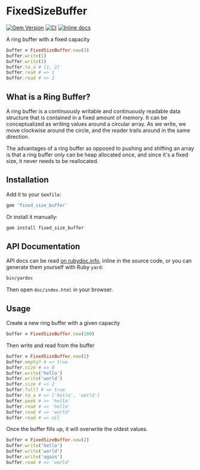 FixedSizeBuffer
==================

[![Gem Version](https://badge.fury.io/rb/fixed_size_buffer.svg)](https://badge.fury.io/rb/fixed_size_buffer)
[![CI](https://github.com/justinhoward/fixed_size_buffer/workflows/CI/badge.svg)](https://github.com/justinhoward/fixed_size_buffer/actions?query=workflow%3ACI+branch%3Amaster)
[![Inline docs](http://inch-ci.org/github/justinhoward/fixed_size_buffer.svg?branch=master)](http://inch-ci.org/github/justinhoward/fixed_size_buffer)

A ring buffer with a fixed capacity

```ruby
buffer = FixedSizeBuffer.new(3)
buffer.write(1)
buffer.write(2)
buffer.to_a # [1, 2]
buffer.read # => 1
buffer.read # => 2
```

What is a Ring Buffer?
------------------------

A ring buffer is a continuously writable and continuously readable data
structure that is contained in a fixed amount of memory. It can be
conceptualized as writing values around a circular array. As we write, we move
clockwise around the circle, and the reader trails around in the same direction.

The advantages of a ring buffer as opposed to pushing and shifting an array is
that a ring buffer only can be heap allocated once, and since it's a fixed size,
it never needs to be reallocated.

Installation
---------------

Add it to your `Gemfile`:

```ruby
gem 'fixed_size_buffer'
```

Or install it manually:

```sh
gem install fixed_size_buffer
```

API Documentation
--------------

API docs can be read [on rubydoc.info][api docs], inline in the source code, or
you can generate them yourself with Ruby `yard`:

```sh
bin/yardoc
```

Then open `doc/index.html` in your browser.

Usage
-----------

Create a new ring buffer with a given capacity

```ruby
buffer = FixedSizeBuffer.new(100)
```

Then write and read from the buffer

```ruby
buffer = FixedSizeBuffer.new(2)
buffer.empty? # => true
buffer.size # => 0
buffer.write('hello')
buffer.write('world')
buffer.size # => 2
buffer.full? # => true
buffer.to_a # => ['hello', 'world']
buffer.peek # => 'hello'
buffer.read # => 'hello'
buffer.read # => 'world'
buffer.read # => nil
```

Once the buffer fills up, it will overwrite the oldest values.

```ruby
buffer = FixedSizeBuffer.new(2)
buffer.write('hello')
buffer.write('world')
buffer.write('again')
buffer.read # => 'world'
```

[api docs]: https://www.rubydoc.info/github/justinhoward/fixed_size_buffer/master
